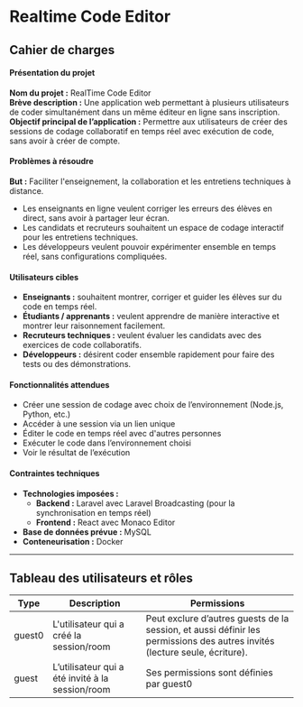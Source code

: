 # Realtime Code Editor

## Cahier de charges

#### Présentation du projet
**Nom du projet :** RealTime Code Editor  
**Brève description :** Une application web permettant à plusieurs utilisateurs de coder simultanément dans un même éditeur en ligne sans inscription.  
**Objectif principal de l’application :** Permettre aux utilisateurs de créer des sessions de codage collaboratif en temps réel avec exécution de code, sans avoir à créer de compte.
#### Problèmes à résoudre
**But :** Faciliter l'enseignement, la collaboration et les entretiens techniques à distance.

- Les enseignants en ligne veulent corriger les erreurs des élèves en direct, sans avoir à partager leur écran.
- Les candidats et recruteurs souhaitent un espace de codage interactif pour les entretiens techniques.
- Les développeurs veulent pouvoir expérimenter ensemble en temps réel, sans configurations compliquées.

#### Utilisateurs cibles

- **Enseignants :** souhaitent montrer, corriger et guider les élèves sur du code en temps réel.
- **Étudiants / apprenants :** veulent apprendre de manière interactive et montrer leur raisonnement facilement.
- **Recruteurs techniques :** veulent évaluer les candidats avec des exercices de code collaboratifs.
- **Développeurs :** désirent coder ensemble rapidement pour faire des tests ou des démonstrations.

#### Fonctionnalités attendues
- Créer une session de codage avec choix de l’environnement (Node.js, Python, etc.)
- Accéder à une session via un lien unique
- Éditer le code en temps réel avec d'autres personnes
- Exécuter le code dans l’environnement choisi
- Voir le résultat de l’exécution

#### Contraintes techniques
- **Technologies imposées :**
  - **Backend :** Laravel avec Laravel Broadcasting (pour la synchronisation en temps réel)
  - **Frontend :** React avec Monaco Editor
- **Base de données prévue :** MySQL
- **Conteneurisation :** Docker

---

## Tableau des utilisateurs et rôles
| Type   | Description                                         | Permissions                                                                                      |
|--------|-----------------------------------------------------|--------------------------------------------------------------------------------------------------|
| guest0 | L'utilisateur qui a créé la session/room           | Peut exclure d’autres guests de la session, et aussi définir les permissions des autres invités (lecture seule, écriture). |
| guest  | L’utilisateur qui a été invité à la session/room    | Ses permissions sont définies par guest0                                                         |
